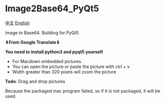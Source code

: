 # Image2Base64_PyQt5

[中文](./README.md)  [English](./README.en.md)

Image to Base64. Building for PyQt5

**⬇From Google Translate⬇**

**You need to install python3 and pyqt5 yourself**

- For Macdown embedded pictures.
- You can open the picture or paste the picture with ctrl + v
- Width greater than 320 pixels will zoom the picture

**Todo**: Drag and drop pictures

Because the packaged mac program failed, so if it is not packaged, it will be used.
